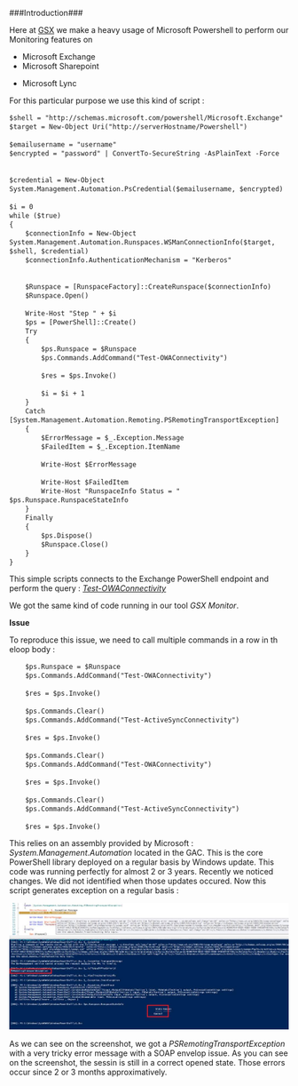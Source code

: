 <!-- 
.. title: Microsoft PowerShell issues
.. slug: microsoft_powershell
.. date: 2015-07-04 00:00:00 UTC
.. tags: .net,powershell
.. link: 
.. description:Microsoft PowerShell problems
.. type: text
-->

###Introduction###

Here at [GSX](http://www.gsx.com) we make a heavy usage of Microsoft Powershell to perform our Monitoring features on 

  * Microsoft Exchange
  * Microsoft Sharepoint
<!-- TEASER_END -->

  * Microsoft Lync

For this particular purpose we use this kind of script :


```
$shell = "http://schemas.microsoft.com/powershell/Microsoft.Exchange"
$target = New-Object Uri("http://serverHostname/Powershell")

$emailusername = "username"
$encrypted = "password" | ConvertTo-SecureString -AsPlainText -Force


$credential = New-Object System.Management.Automation.PsCredential($emailusername, $encrypted)

$i = 0
while ($true)
{
    $connectionInfo = New-Object System.Management.Automation.Runspaces.WSManConnectionInfo($target, $shell, $credential)
    $connectionInfo.AuthenticationMechanism = "Kerberos"


    $Runspace = [RunspaceFactory]::CreateRunspace($connectionInfo)
    $Runspace.Open()

    Write-Host "Step " + $i
    $ps = [PowerShell]::Create()
    Try
    {
        $ps.Runspace = $Runspace
        $ps.Commands.AddCommand("Test-OWAConnectivity")

        $res = $ps.Invoke()

        $i = $i + 1
    }
    Catch [System.Management.Automation.Remoting.PSRemotingTransportException]
    {
        $ErrorMessage = $_.Exception.Message
        $FailedItem = $_.Exception.ItemName

        Write-Host $ErrorMessage
        
        Write-Host $FailedItem
        Write-Host "RunspaceInfo Status = " $ps.Runspace.RunspaceStateInfo
    }
    Finally 
    {
        $ps.Dispose()
        $Runspace.Close()
    }
}
```

This simple scripts connects to the Exchange PowerShell endpoint and perform the query : *[Test-OWAConnectivity](https://technet.microsoft.com/fr-fr/library/aa997682%28v=exchg.141%29.aspx)*

We got the same kind of code running in our tool *GSX Monitor*.

**Issue**

To reproduce this issue, we need to call multiple commands in a row in th eloop body :

```
    $ps.Runspace = $Runspace
    $ps.Commands.AddCommand("Test-OWAConnectivity")

    $res = $ps.Invoke()

    $ps.Commands.Clear()
    $ps.Commands.AddCommand("Test-ActiveSyncConnectivity")

    $res = $ps.Invoke()

    $ps.Commands.Clear()
    $ps.Commands.AddCommand("Test-OWAConnectivity")

    $res = $ps.Invoke()

    $ps.Commands.Clear()
    $ps.Commands.AddCommand("Test-ActiveSyncConnectivity")

    $res = $ps.Invoke()
```

This relies on an assembly provided by Microsoft : *System.Management.Automation* located in the GAC. This is the core PowerShell library deployed on a regular basis by Windows update.
This code was running perfectly for almost 2 or 3 years. Recently we noticed changes. We did not identified when those updates occured. Now this script generates exception on a regular basis :

![](/galleries/powershell/PowerShellIssue.jpg)

As we can see on the screenshot, we got a *PSRemotingTransportException* with a very tricky error message with a SOAP envelop issue. As you can see on the screenshot, the sessin is still in a correct opened state. Those errors occur since 2 or 3 months approximatively.